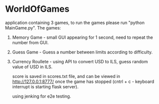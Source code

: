 # WorldOfGames
application containing 3 games, to run the games please run "python MainGame.py". The games:
1. Memory Game - small GUI appearing for 1 second, need to repeat the number from GUI.
2. Guess Game - Guess a number between limits according to difficulty.
3. Currency Roullete - using API to convert USD to ILS, guess random value of USD in ILS.
   
   score is saved in scores.txt file, and can be viewed in http://127.0.0.1:8777/ once the game has stopped (cntrl + c - keyboard interrupt is starting flask server).
   
   using jenking for e2e testing.
